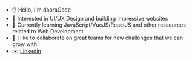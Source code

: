 - ✋ Hello, I'm daoraCode
- 🚀 Interested in UI/UX Design and building impressive websites
- 🌱 Currently learning JavaScript/VueJS/ReactJS and other ressources related to Web Development
- 💞️ I like to collaborate on great teams for new challenges that we can grow with
- ✉️ [Linkedin](https://www.linkedin.com/in/severinmboukou)

<!---
daoraCode/daoraCode is a ✨ special ✨ repository because its `README.md` (this file) appears on your GitHub profile.
You can click the Preview link to take a look at your changes.
--->
